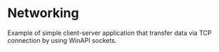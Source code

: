 # Networking
Example of simple client-server application that transfer data via TCP connection by using WinAPI sockets.